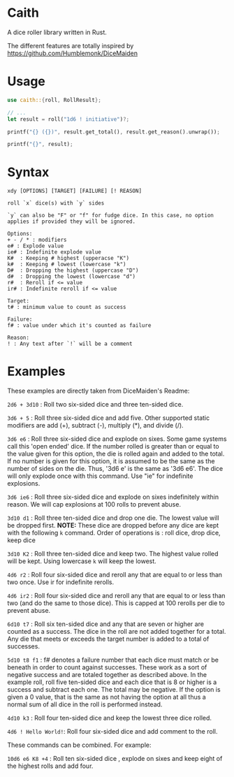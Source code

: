 # Caith

A dice roller library written in Rust.

The different features are totally inspired by https://github.com/Humblemonk/DiceMaiden 

# Usage

```rust
use caith::{roll, RollResult};

// ...
let result = roll("1d6 ! initiative")?;

printf("{} ({})", result.get_total(), result.get_reason().unwrap());

printf("{}", result);
```

# Syntax

```
xdy [OPTIONS] [TARGET] [FAILURE] [! REASON]

roll `x` dice(s) with `y` sides

`y` can also be "F" or "f" for fudge dice. In this case, no option applies if provided they will be ignored.

Options:
+ - / * : modifiers
e# : Explode value
ie# : Indefinite explode value
K#  : Keeping # highest (upperacse "K")
k#  : Keeping # lowest (lowercase "k")
D#  : Dropping the highest (uppercase "D")
d#  : Dropping the lowest (lowercase "d")
r#  : Reroll if <= value
ir# : Indefinite reroll if <= value

Target:
t# : minimum value to count as success

Failure:
f# : value under which it's counted as failure

Reason:
! : Any text after `!` will be a comment
```

# Examples

These examples are directly taken from DiceMaiden's Readme:

`2d6 + 3d10` : Roll two six-sided dice and three ten-sided dice.

`3d6 + 5` : Roll three six-sided dice and add five. Other supported static modifiers are add (+), subtract (-), multiply (*), and divide (/).

`3d6 e6` : Roll three six-sided dice and explode on sixes. Some game systems call this 'open ended' dice. If the number rolled is greater than or equal to the value given for this option, the die is rolled again and added to the total. If no number is given for this option, it is assumed to be the same as the number of sides on the die. Thus, '3d6 e' is the same as '3d6 e6'. The dice will only explode once with this command. Use "ie" for indefinite explosions.

`3d6 ie6` : Roll three six-sided dice and explode on sixes indefinitely within reason. We will cap explosions at 100 rolls to prevent abuse.

`3d10 d1` : Roll three ten-sided dice and drop one die. The lowest value will be dropped first.  **NOTE:** These dice are dropped before any dice are kept with the following `k` command. Order of operations is : roll dice, drop dice, keep dice

`3d10 K2` : Roll three ten-sided dice and keep two. The highest value rolled will be kept.
Using lowercase `k` will keep the lowest.

`4d6 r2` : Roll four six-sided dice and reroll any that are equal to or less than two once. Use ir for indefinite rerolls.

`4d6 ir2` : Roll four six-sided dice and reroll any that are equal to or less than two (and do the same to those dice). This is capped at 100 rerolls per die to prevent abuse.

`6d10 t7` : Roll six ten-sided dice and any that are seven or higher are counted as a success. The dice in the roll are not added together for a total. Any die that meets or exceeds the target number is added to a total of successes.

`5d10 t8 f1` : f# denotes a failure number that each dice must match or be beneath in order to count against successes. These work as a sort of negative success and are totaled together as described above. In the example roll, roll five ten-sided dice and each dice that is 8 or higher is a success and subtract each one. The total may be negative. If the option is given a 0 value, that is the same as not having the option at all thus a normal sum of all dice in the roll is performed instead.

`4d10 k3` : Roll four ten-sided dice and keep the lowest three dice rolled.

`4d6 ! Hello World!`: Roll four six-sided dice and add comment to the roll.

These commands can be combined. For example:

`10d6 e6 K8 +4` : Roll ten six-sided dice , explode on sixes and keep eight of the highest rolls and add four.
